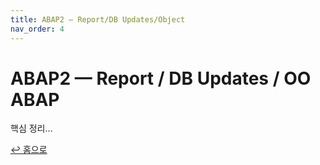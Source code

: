 ```yaml
---
title: ABAP2 — Report/DB Updates/Object
nav_order: 4
---
```


# ABAP2 — Report / DB Updates / OO ABAP
핵심 정리…

[↩ 홈으로](./)
